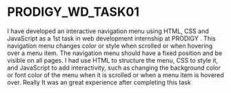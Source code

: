 # PRODIGY_WD_TASK01
I have developed an interactive navigation menu using HTML, CSS and JavaScript as a 1st task in web development internship at PRODIGY . This navigation menu changes color or style when scrolled or when hovering over a menu item. The navigation menu should have a fixed position and be visible on all pages. I had use HTML to structure the menu, CSS to style it, and JavaScript to add interactivity, such as changing the background color or font color of the menu when it is scrolled or when a menu item is hovered over. Really It was an great experience after completing this task
